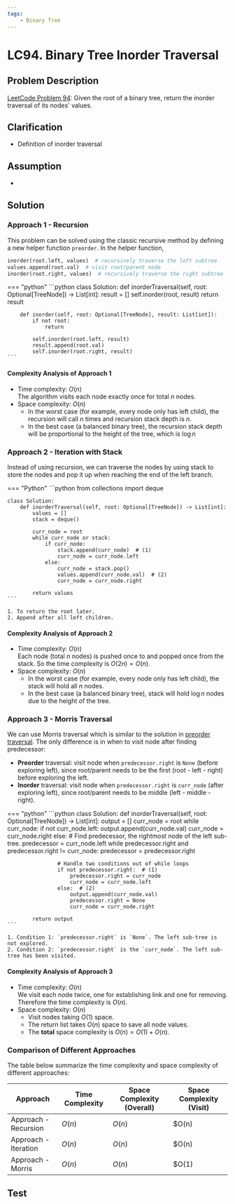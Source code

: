 ```yaml
---
tags:
    - Binary Tree
---
```


# LC94. Binary Tree Inorder Traversal

## Problem Description

[LeetCode Problem 94](https://leetcode.com/problems/binary-tree-inorder-traversal/):
Given the root of a binary tree, return the inorder traversal of its nodes' values.

## Clarification

- Definition of inorder traversal

## Assumption

-

## Solution

### Approach 1 - Recursion

This problem can be solved using the classic recursive method by defining a new helper function
`preorder`. In the helper function,

```python
inorder(root.left, values)  # recursively traverse the left subtree
values.append(root.val)  # visit root/parent node
inorder(root.right, values)  # recursively traverse the right subtree
```

=== "python"
    ```python
    class Solution:
        def inorderTraversal(self, root: Optional[TreeNode]) -> List[int]:
            result = []
            self.inorder(root, result)
            return result

        def inorder(self, root: Optional[TreeNode], result: List[int]):
            if not root:
                return

            self.inorder(root.left, result)
            result.append(root.val)
            self.inorder(root.right, result)
    ```

#### Complexity Analysis of Approach 1

- Time complexity: $O(n)$  
  The algorithm visits each node exactly once for total $n$ nodes.
- Space complexity: $O(n)$  
    - In the worst case (for example, every node only has left child), the recursion
    will call $n$ times and recursion stack depth is $n$.
    - In the best case (a balanced binary tree), the recursion stack depth will be
    proportional to the height of the tree, which is $\log n$

### Approach 2 - Iteration with Stack

Instead of using recursion, we can traverse the nodes by using stack to store the nodes
and pop it up when reaching the end of the left branch.

=== "Python"
    ```python
    from collections import deque

    class Solution:
        def inorderTraversal(self, root: Optional[TreeNode]) -> List[int]:
            values = []
            stack = deque()

            curr_node = root
            while curr_node or stack:
                if curr_node:
                    stack.append(curr_node)  # (1)
                    curr_node = curr_node.left
                else:
                    curr_node = stack.pop()
                    values.append(curr_node.val)  # (2)
                    curr_node = curr_node.right

            return values
    ```

    1. To return the root later.
    2. Append after all left children.

#### Complexity Analysis of Approach 2

- Time complexity: $O(n)$  
  Each node (total $n$ nodes) is pushed once to and popped once from the stack. So the
  time complexity is $O(2n) = O(n)$.
- Space complexity: $O(n)$  
    - In the worst case (for example, every node only has left child), the stack will
    hold all $n$ nodes.
    - In the best case (a balanced binary tree), stack will hold $\log n$ nodes due to
    the height of the tree.

### Approach 3 - Morris Traversal

We can use Morris traversal which is similar to the solution in
[preorder traversal](../lc0100-0199/lc0144-binary-tree-preorder-traversal.md#approach-3-morris-traversal).
The only difference is in when to visit node after finding predecessor:

- **Preorder** traversal: visit node when `predecessor.right` is `None` (before exploring
left), since root/parent needs to be the first (root - left - right) before exploring
the left.
- **Inorder** traversal: visit node when `predecessor.right` is `curr_node` (after exploring
left), since root/parent needs to be middle (left - middle - right).

=== "python"
    ```python
    class Solution:
        def inorderTraversal(self, root: Optional[TreeNode]) -> List[int]:
            output = []
            curr_node = root
            while curr_node:
                if not curr_node.left:
                    output.append(curr_node.val)
                    curr_node = curr_node.right
                else:
                    # Find predecessor, the rightmost node of the left sub-tree.
                    predecessor = curr_node.left
                    while predecessor.right and predecessor.right != curr_node:
                        predecessor = predecessor.right

                    # Handle two conditions out of while loops
                    if not predecessor.right:  # (1)
                        predecessor.right = curr_node
                        curr_node = curr_node.left
                    else:  # (2)
                        output.append(curr_node.val)
                        predecessor.right = None
                        curr_node = curr_node.right

            return output
    ```

    1. Condition 1: `predecessor.right` is `None`. The left sub-tree is not explored.
    2. Condition 2: `predecessor.right` is the `curr_node`. The left sub-tree has been visited.

#### Complexity Analysis of Approach 3

- Time complexity: $O(n)$  
    We visit each node twice, one for establishing link and one for removing. Therefore
    the time complexity is $O(n)$.
- Space complexity: $O(n)$  
    - Visit nodes taking $O(1)$ space.
    - The return list takes $O(n)$ space to save all node values.
    - The **total** space complexity is $O(n) = O(1) + O(n)$.

### Comparison of Different Approaches

The table below summarize the time complexity and space complexity of different approaches:

Approach             | Time Complexity | Space Complexity (Overall) | Space Complexity (Visit)
---------------------|-----------------|----------------------------|-------------------------
Approach - Recursion | $O(n)$          | $O(n)$                     | $O(n)
Approach - Iteration | $O(n)$          | $O(n)$                     | $O(n)
Approach - Morris    | $O(n)$          | $O(n)$                     | $O(1)

## Test
